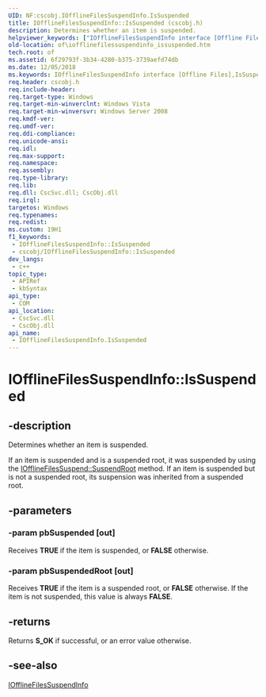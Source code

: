 ```yaml
---
UID: NF:cscobj.IOfflineFilesSuspendInfo.IsSuspended
title: IOfflineFilesSuspendInfo::IsSuspended (cscobj.h)
description: Determines whether an item is suspended.
helpviewer_keywords: ["IOfflineFilesSuspendInfo interface [Offline Files]","IsSuspended method","IOfflineFilesSuspendInfo.IsSuspended","IOfflineFilesSuspendInfo::IsSuspended","IsSuspended","IsSuspended method [Offline Files]","IsSuspended method [Offline Files]","IOfflineFilesSuspendInfo interface","cscobj/IOfflineFilesSuspendInfo::IsSuspended","of.iofflinefilessuspendinfo_issuspended"]
old-location: of\iofflinefilessuspendinfo_issuspended.htm
tech.root: of
ms.assetid: 6f29793f-3b34-4280-b375-3739aefd74db
ms.date: 12/05/2018
ms.keywords: IOfflineFilesSuspendInfo interface [Offline Files],IsSuspended method, IOfflineFilesSuspendInfo.IsSuspended, IOfflineFilesSuspendInfo::IsSuspended, IsSuspended, IsSuspended method [Offline Files], IsSuspended method [Offline Files],IOfflineFilesSuspendInfo interface, cscobj/IOfflineFilesSuspendInfo::IsSuspended, of.iofflinefilessuspendinfo_issuspended
req.header: cscobj.h
req.include-header: 
req.target-type: Windows
req.target-min-winverclnt: Windows Vista
req.target-min-winversvr: Windows Server 2008
req.kmdf-ver: 
req.umdf-ver: 
req.ddi-compliance: 
req.unicode-ansi: 
req.idl: 
req.max-support: 
req.namespace: 
req.assembly: 
req.type-library: 
req.lib: 
req.dll: CscSvc.dll; CscObj.dll
req.irql: 
targetos: Windows
req.typenames: 
req.redist: 
ms.custom: 19H1
f1_keywords:
 - IOfflineFilesSuspendInfo::IsSuspended
 - cscobj/IOfflineFilesSuspendInfo::IsSuspended
dev_langs:
 - c++
topic_type:
 - APIRef
 - kbSyntax
api_type:
 - COM
api_location:
 - CscSvc.dll
 - CscObj.dll
api_name:
 - IOfflineFilesSuspendInfo.IsSuspended
---
```


# IOfflineFilesSuspendInfo::IsSuspended


## -description

Determines whether an item is suspended.

If an item is suspended and is a suspended root, it was suspended by using the <a href="https://docs.microsoft.com/previous-versions/windows/desktop/api/cscobj/nf-cscobj-iofflinefilessuspend-suspendroot">IOfflineFilesSuspend::SuspendRoot</a> method.  If an item is suspended but is not a suspended root, its suspension was inherited from a suspended root.

## -parameters

### -param pbSuspended [out]

Receives <b>TRUE</b> if the item is suspended, or <b>FALSE</b> otherwise.

### -param pbSuspendedRoot [out]

Receives <b>TRUE</b> if the item is a suspended root, or <b>FALSE</b> otherwise.  If the item is not suspended, this value is always <b>FALSE</b>.

## -returns

Returns <b>S_OK</b> if successful, or an error value otherwise.

## -see-also

<a href="https://docs.microsoft.com/previous-versions/windows/desktop/api/cscobj/nn-cscobj-iofflinefilessuspendinfo">IOfflineFilesSuspendInfo</a>

